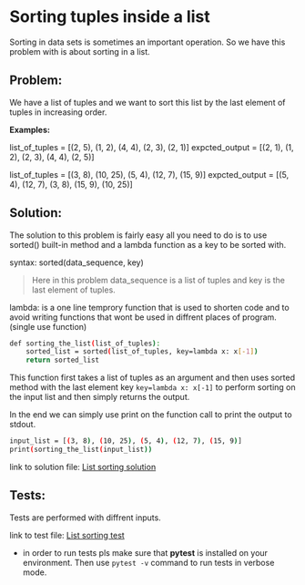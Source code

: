 # Sorting tuples inside a list

Sorting in data sets is sometimes an important operation. So we have this problem with is about sorting in a list.


## Problem:

We have a list of tuples and we want to sort this list by the last element of tuples in increasing order.


**Examples:**

list_of_tuples = [(2, 5), (1, 2), (4, 4), (2, 3), (2, 1)]
expcted_output = [(2, 1), (1, 2), (2, 3), (4, 4), (2, 5)]

list_of_tuples = [(3, 8), (10, 25), (5, 4), (12, 7), (15, 9)]
expcted_output = [(5, 4), (12, 7), (3, 8), (15, 9), (10, 25)]


## Solution:

The solution to this problem is fairly easy all you need to do is to use sorted() built-in method and a lambda function as a key to be sorted with.

syntax: sorted(data_sequence, key)

> Here in this problem data_sequence is a list of tuples and key is the last element of tuples.

lambda: is a one line temprory function that is used to shorten code and to avoid writing functions that wont be used in diffrent places of program.(single use function)

```bash
def sorting_the_list(list_of_tuples):
    sorted_list = sorted(list_of_tuples, key=lambda x: x[-1])
    return sorted_list
```

This function first takes a list of tuples as an argument and then uses sorted method with the last element key `key=lambda x: x[-1]` to perform sorting on the input list and then simply returns the output.

In the end we can simply use print on the function call to print the output to stdout.

```bash
input_list = [(3, 8), (10, 25), (5, 4), (12, 7), (15, 9)]
print(sorting_the_list(input_list))
```

link to solution file:
[List sorting solution](sorting.py)


## Tests:

Tests are performed with diffrent inputs.

link to test file:
[List sorting test](test_sorting.py)

- in order to run tests pls make sure that **pytest** is installed on your environment. Then use `pytest -v` command to run tests in verbose mode.